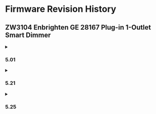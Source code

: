 # Firmware Revision History
## ZW3104 Enbrighten GE 28167 Plug-in 1-Outlet Smart Dimmer
<details>
<summary><h3>5.01</h3></summary>
<br>
1. Original Release Firmware<br>
<br>
OTA file not released for this version due to lack of support for Adesto flash in newer hardware.
</details>
<details>
<summary><h3>5.21</h3></summary>
<br>
1. Modified the button press process to change the LED status<br>
2. Modified the value to 2 for the parameter #8, #10 and #12<br>
3. Modified the asscoation to 3 groups (5 node each group)<br>
4. Added Instantaneous Reports CC, Scene Activation CC and Scene Actuator CC<br>
5. Modified the button press process for association group 2 and 3<br>
6. Modified the lifeline assocation group, 5 node will send singlecast message when the devicereset locally<br>
7. Removed CRC<br>
8. Updated to S-0<br>
9. Modified some command classes to support both security and non-security network<br>
10. Updated the multilevel command class to version 2<br>
11. Added parameter 6<br>
12. Modify the default status for LED
</details>
<details>
<summary><h3>5.25</h3></summary>
<br>
1. Added parameter #16<br>
2. Added minimum dim level<br>
3. Added button press process to enter switch mode<br>
4. Fixed Scene Actuator Configuration<br>
5. Fixed Scene Activation command class<br>
6. Fixed the dimming duration for command class Switch Multilevel Set
</details>
